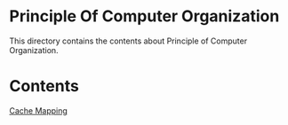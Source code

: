 # Principle Of Computer Organization

This directory contains the contents about Principle of Computer Organization.

# Contents

[Cache Mapping](./cache_mapping.md)